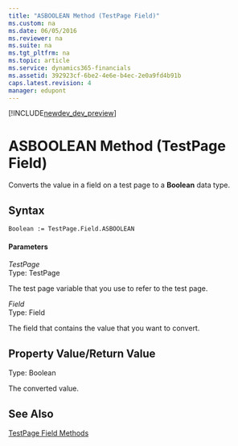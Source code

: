```yaml
---
title: "ASBOOLEAN Method (TestPage Field)"
ms.custom: na
ms.date: 06/05/2016
ms.reviewer: na
ms.suite: na
ms.tgt_pltfrm: na
ms.topic: article
ms.service: dynamics365-financials
ms.assetid: 392923cf-6be2-4e6e-b4ec-2e0a9fd4b91b
caps.latest.revision: 4
manager: edupont
---
```


[!INCLUDE[newdev_dev_preview](../includes/newdev_dev_preview.md)]

# ASBOOLEAN Method (TestPage Field)
Converts the value in a field on a test page to a **Boolean** data type.  
  
## Syntax  
  
```  
Boolean := TestPage.Field.ASBOOLEAN  
```  
  
#### Parameters  
 *TestPage*  
 Type: TestPage  
  
 The test page variable that you use to refer to the test page.  
  
 *Field*  
 Type: Field  
  
 The field that contains the value that you want to convert.  
  
## Property Value/Return Value  
 Type: Boolean  
  
 The converted value.  
  
## See Also  
 [TestPage Field Methods](devenv-TestPage-Field-Methods.md)